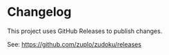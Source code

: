 # Changelog

This project uses GitHub Releases to publish changes.

See: https://github.com/zuplo/zudoku/releases
